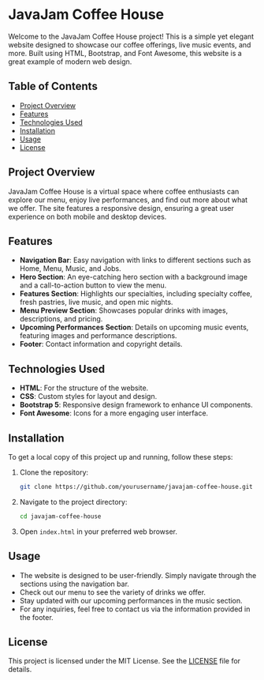# JavaJam Coffee House

Welcome to the JavaJam Coffee House project! This is a simple yet elegant website designed to showcase our coffee offerings, live music events, and more. Built using HTML, Bootstrap, and Font Awesome, this website is a great example of modern web design.

## Table of Contents

- [Project Overview](#project-overview)
- [Features](#features)
- [Technologies Used](#technologies-used)
- [Installation](#installation)
- [Usage](#usage)
- [License](#license)

## Project Overview

JavaJam Coffee House is a virtual space where coffee enthusiasts can explore our menu, enjoy live performances, and find out more about what we offer. The site features a responsive design, ensuring a great user experience on both mobile and desktop devices.

## Features

- **Navigation Bar**: Easy navigation with links to different sections such as Home, Menu, Music, and Jobs.
- **Hero Section**: An eye-catching hero section with a background image and a call-to-action button to view the menu.
- **Features Section**: Highlights our specialties, including specialty coffee, fresh pastries, live music, and open mic nights.
- **Menu Preview Section**: Showcases popular drinks with images, descriptions, and pricing.
- **Upcoming Performances Section**: Details on upcoming music events, featuring images and performance descriptions.
- **Footer**: Contact information and copyright details.

## Technologies Used

- **HTML**: For the structure of the website.
- **CSS**: Custom styles for layout and design.
- **Bootstrap 5**: Responsive design framework to enhance UI components.
- **Font Awesome**: Icons for a more engaging user interface.

## Installation

To get a local copy of this project up and running, follow these steps:

1. Clone the repository:
   ```bash
   git clone https://github.com/yourusername/javajam-coffee-house.git
   ```

2. Navigate to the project directory:
   ```bash
   cd javajam-coffee-house
   ```

3. Open `index.html` in your preferred web browser.

## Usage

- The website is designed to be user-friendly. Simply navigate through the sections using the navigation bar.
- Check out our menu to see the variety of drinks we offer.
- Stay updated with our upcoming performances in the music section.
- For any inquiries, feel free to contact us via the information provided in the footer.

## License

This project is licensed under the MIT License. See the [LICENSE](LICENSE) file for details.
